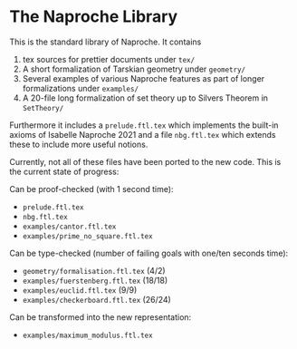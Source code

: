 # The Naproche Library

This is the standard library of Naproche. It contains

  1. tex sources for prettier documents under `tex/`
  2. A short formalization of Tarskian geometry under `geometry/`
  3. Several examples of various Naproche features as part of longer formalizations under `examples/`
  4. A 20-file long formalization of set theory up to Silvers Theorem in `SetTheory/`

Furthermore it includes a `prelude.ftl.tex` which implements the built-in axioms of
Isabelle Naproche 2021 and a file `nbg.ftl.tex` which extends these to include
more useful notions.

Currently, not all of these files have been ported to the new code.
This is the current state of progress:

Can be proof-checked (with 1 second time):

  - `prelude.ftl.tex`
  - `nbg.ftl.tex`
  - `examples/cantor.ftl.tex`
  - `examples/prime_no_square.ftl.tex`

Can be type-checked (number of failing goals with one/ten seconds time):

  - `geometry/formalisation.ftl.tex` (4/2)
  - `examples/fuerstenberg.ftl.tex` (18/18)
  - `examples/euclid.ftl.tex` (9/9)
  - `examples/checkerboard.ftl.tex` (26/24)

Can be transformed into the new representation:

  - `examples/maximum_modulus.ftl.tex`